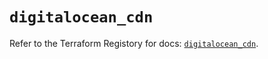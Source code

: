 # `digitalocean_cdn`

Refer to the Terraform Registory for docs: [`digitalocean_cdn`](https://registry.terraform.io/providers/digitalocean/digitalocean/2.29.0/docs/resources/cdn).
